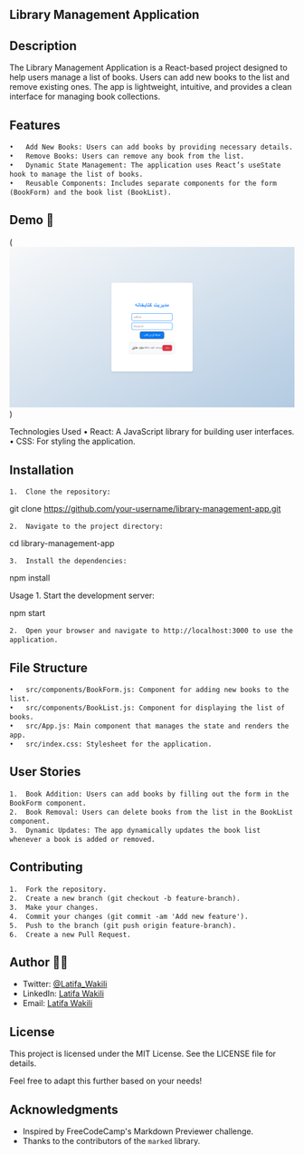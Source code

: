 ## Library Management Application

## Description

The Library Management Application is a React-based project designed to help users manage a list of books. Users can add new books to the list and remove existing ones. The app is lightweight, intuitive, and provides a clean interface for managing book collections.

## Features
	•	Add New Books: Users can add books by providing necessary details.
	•	Remove Books: Users can remove any book from the list.
	•	Dynamic State Management: The application uses React’s useState hook to manage the list of books.
	•	Reusable Components: Includes separate components for the form (BookForm) and the book list (BookList).

## Demo 📸
(![library.png](library.png))

Technologies Used
	•	React: A JavaScript library for building user interfaces.
	•	CSS: For styling the application.

## Installation
	1.	Clone the repository:

git clone https://github.com/your-username/library-management-app.git


	2.	Navigate to the project directory:

cd library-management-app


	3.	Install the dependencies:

npm install

Usage
	1.	Start the development server:

npm start


	2.	Open your browser and navigate to http://localhost:3000 to use the application.

## File Structure
	•	src/components/BookForm.js: Component for adding new books to the list.
	•	src/components/BookList.js: Component for displaying the list of books.
	•	src/App.js: Main component that manages the state and renders the app.
	•	src/index.css: Stylesheet for the application.

## User Stories
	1.	Book Addition: Users can add books by filling out the form in the BookForm component.
	2.	Book Removal: Users can delete books from the list in the BookList component.
	3.	Dynamic Updates: The app dynamically updates the book list whenever a book is added or removed.

## Contributing
	1.	Fork the repository.
	2.	Create a new branch (git checkout -b feature-branch).
	3.	Make your changes.
	4.	Commit your changes (git commit -am 'Add new feature').
	5.	Push to the branch (git push origin feature-branch).
	6.	Create a new Pull Request.




## Author 👩‍💻
- Twitter: [@Latifa_Wakili](https://x.com/WakiliLatifa?t=wlHTh8JuyFprQsN_hZQGWQ&s=08)
- LinkedIn: [Latifa Wakili](https://www.linkedin.com/in/latifa-wakili-68423b277?utm_source=share&utm_campaign=share_via&utm_content=profile&utm_medium=android_app)
- Email: [Latifa Wakili](saavenwakili@gmail.com)


## License
This project is licensed under the MIT License. See the LICENSE file for details.

Feel free to adapt this further based on your needs!


## Acknowledgments

- Inspired by FreeCodeCamp's Markdown Previewer challenge.
- Thanks to the contributors of the `marked` library.

